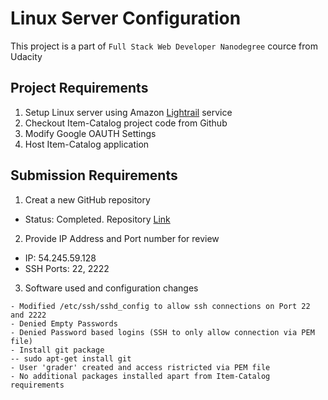 # Linux Server Configuration
This project is a part of `Full Stack Web Developer Nanodegree` cource from Udacity

## Project Requirements
1. Setup Linux server using Amazon [Lightrail](https://lightsail.aws.amazon.com/) service
2. Checkout Item-Catalog project code from Github
3. Modify Google OAUTH Settings
4. Host Item-Catalog application

## Submission Requirements
1. Creat a new GitHub repository
- Status: Completed. Repository [Link](https://github.com/rubinsaifi/Linux-Configuration.git)
2. Provide IP Address and Port number for review
- IP: 54.245.59.128
- SSH Ports: 22, 2222
3. Software used and configuration changes
```
- Modified /etc/ssh/sshd_config to allow ssh connections on Port 22 and 2222
- Denied Empty Passwords
- Denied Password based logins (SSH to only allow connection via PEM file)
- Install git package
-- sudo apt-get install git
- User 'grader' created and access ristricted via PEM file
- No additional packages installed apart from Item-Catalog requirements
 ```
 
 
